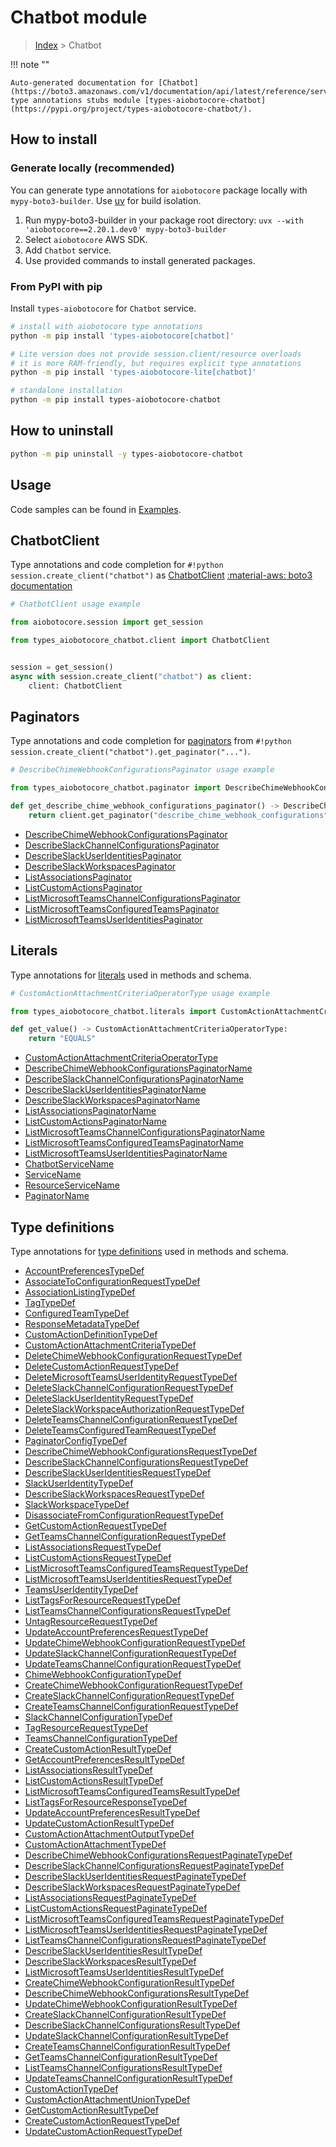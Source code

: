 # Chatbot module

> [Index](../README.md) > Chatbot


!!! note ""

    Auto-generated documentation for [Chatbot](https://boto3.amazonaws.com/v1/documentation/api/latest/reference/services/chatbot.html#chatbot)
    type annotations stubs module [types-aiobotocore-chatbot](https://pypi.org/project/types-aiobotocore-chatbot/).

## How to install

### Generate locally (recommended)

You can generate type annotations for `aiobotocore` package locally with `mypy-boto3-builder`.
Use [uv](https://docs.astral.sh/uv/getting-started/installation/) for build isolation.

1. Run mypy-boto3-builder in your package root directory: `uvx --with 'aiobotocore==2.20.1.dev0' mypy-boto3-builder`
1. Select `aiobotocore` AWS SDK.
1. Add `Chatbot` service.
1. Use provided commands to install generated packages.



### From PyPI with pip

Install `types-aiobotocore` for `Chatbot` service.

```bash
# install with aiobotocore type annotations
python -m pip install 'types-aiobotocore[chatbot]'

# Lite version does not provide session.client/resource overloads
# it is more RAM-friendly, but requires explicit type annotations
python -m pip install 'types-aiobotocore-lite[chatbot]'

# standalone installation
python -m pip install types-aiobotocore-chatbot
```



## How to uninstall

```bash
python -m pip uninstall -y types-aiobotocore-chatbot
```

## Usage

Code samples can be found in [Examples](./usage.md).

## ChatbotClient

Type annotations and code completion for  `#!python session.create_client("chatbot")` as [ChatbotClient](./client.md)
[:material-aws: boto3 documentation](https://boto3.amazonaws.com/v1/documentation/api/latest/reference/services/chatbot.html#Chatbot.Client)

```python
# ChatbotClient usage example

from aiobotocore.session import get_session

from types_aiobotocore_chatbot.client import ChatbotClient


session = get_session()
async with session.create_client("chatbot") as client:
    client: ChatbotClient
```


## Paginators

Type annotations and code completion for
[paginators](./paginators.md)
from `#!python session.create_client("chatbot").get_paginator("...")`.

```python
# DescribeChimeWebhookConfigurationsPaginator usage example

from types_aiobotocore_chatbot.paginator import DescribeChimeWebhookConfigurationsPaginator

def get_describe_chime_webhook_configurations_paginator() -> DescribeChimeWebhookConfigurationsPaginator:
    return client.get_paginator("describe_chime_webhook_configurations"))
```

- [DescribeChimeWebhookConfigurationsPaginator](./paginators.md#describechimewebhookconfigurationspaginator)
- [DescribeSlackChannelConfigurationsPaginator](./paginators.md#describeslackchannelconfigurationspaginator)
- [DescribeSlackUserIdentitiesPaginator](./paginators.md#describeslackuseridentitiespaginator)
- [DescribeSlackWorkspacesPaginator](./paginators.md#describeslackworkspacespaginator)
- [ListAssociationsPaginator](./paginators.md#listassociationspaginator)
- [ListCustomActionsPaginator](./paginators.md#listcustomactionspaginator)
- [ListMicrosoftTeamsChannelConfigurationsPaginator](./paginators.md#listmicrosoftteamschannelconfigurationspaginator)
- [ListMicrosoftTeamsConfiguredTeamsPaginator](./paginators.md#listmicrosoftteamsconfiguredteamspaginator)
- [ListMicrosoftTeamsUserIdentitiesPaginator](./paginators.md#listmicrosoftteamsuseridentitiespaginator)








## Literals

Type annotations for [literals](./literals.md) used in methods and schema.

```python
# CustomActionAttachmentCriteriaOperatorType usage example

from types_aiobotocore_chatbot.literals import CustomActionAttachmentCriteriaOperatorType

def get_value() -> CustomActionAttachmentCriteriaOperatorType:
    return "EQUALS"
```

- [CustomActionAttachmentCriteriaOperatorType](./literals.md#customactionattachmentcriteriaoperatortype)
- [DescribeChimeWebhookConfigurationsPaginatorName](./literals.md#describechimewebhookconfigurationspaginatorname)
- [DescribeSlackChannelConfigurationsPaginatorName](./literals.md#describeslackchannelconfigurationspaginatorname)
- [DescribeSlackUserIdentitiesPaginatorName](./literals.md#describeslackuseridentitiespaginatorname)
- [DescribeSlackWorkspacesPaginatorName](./literals.md#describeslackworkspacespaginatorname)
- [ListAssociationsPaginatorName](./literals.md#listassociationspaginatorname)
- [ListCustomActionsPaginatorName](./literals.md#listcustomactionspaginatorname)
- [ListMicrosoftTeamsChannelConfigurationsPaginatorName](./literals.md#listmicrosoftteamschannelconfigurationspaginatorname)
- [ListMicrosoftTeamsConfiguredTeamsPaginatorName](./literals.md#listmicrosoftteamsconfiguredteamspaginatorname)
- [ListMicrosoftTeamsUserIdentitiesPaginatorName](./literals.md#listmicrosoftteamsuseridentitiespaginatorname)
- [ChatbotServiceName](./literals.md#chatbotservicename)
- [ServiceName](./literals.md#servicename)
- [ResourceServiceName](./literals.md#resourceservicename)
- [PaginatorName](./literals.md#paginatorname)




## Type definitions

Type annotations for [type definitions](./type_defs.md) used in methods and schema.

- [AccountPreferencesTypeDef](./type_defs.md#accountpreferencestypedef)
- [AssociateToConfigurationRequestTypeDef](./type_defs.md#associatetoconfigurationrequesttypedef)
- [AssociationListingTypeDef](./type_defs.md#associationlistingtypedef)
- [TagTypeDef](./type_defs.md#tagtypedef)
- [ConfiguredTeamTypeDef](./type_defs.md#configuredteamtypedef)
- [ResponseMetadataTypeDef](./type_defs.md#responsemetadatatypedef)
- [CustomActionDefinitionTypeDef](./type_defs.md#customactiondefinitiontypedef)
- [CustomActionAttachmentCriteriaTypeDef](./type_defs.md#customactionattachmentcriteriatypedef)
- [DeleteChimeWebhookConfigurationRequestTypeDef](./type_defs.md#deletechimewebhookconfigurationrequesttypedef)
- [DeleteCustomActionRequestTypeDef](./type_defs.md#deletecustomactionrequesttypedef)
- [DeleteMicrosoftTeamsUserIdentityRequestTypeDef](./type_defs.md#deletemicrosoftteamsuseridentityrequesttypedef)
- [DeleteSlackChannelConfigurationRequestTypeDef](./type_defs.md#deleteslackchannelconfigurationrequesttypedef)
- [DeleteSlackUserIdentityRequestTypeDef](./type_defs.md#deleteslackuseridentityrequesttypedef)
- [DeleteSlackWorkspaceAuthorizationRequestTypeDef](./type_defs.md#deleteslackworkspaceauthorizationrequesttypedef)
- [DeleteTeamsChannelConfigurationRequestTypeDef](./type_defs.md#deleteteamschannelconfigurationrequesttypedef)
- [DeleteTeamsConfiguredTeamRequestTypeDef](./type_defs.md#deleteteamsconfiguredteamrequesttypedef)
- [PaginatorConfigTypeDef](./type_defs.md#paginatorconfigtypedef)
- [DescribeChimeWebhookConfigurationsRequestTypeDef](./type_defs.md#describechimewebhookconfigurationsrequesttypedef)
- [DescribeSlackChannelConfigurationsRequestTypeDef](./type_defs.md#describeslackchannelconfigurationsrequesttypedef)
- [DescribeSlackUserIdentitiesRequestTypeDef](./type_defs.md#describeslackuseridentitiesrequesttypedef)
- [SlackUserIdentityTypeDef](./type_defs.md#slackuseridentitytypedef)
- [DescribeSlackWorkspacesRequestTypeDef](./type_defs.md#describeslackworkspacesrequesttypedef)
- [SlackWorkspaceTypeDef](./type_defs.md#slackworkspacetypedef)
- [DisassociateFromConfigurationRequestTypeDef](./type_defs.md#disassociatefromconfigurationrequesttypedef)
- [GetCustomActionRequestTypeDef](./type_defs.md#getcustomactionrequesttypedef)
- [GetTeamsChannelConfigurationRequestTypeDef](./type_defs.md#getteamschannelconfigurationrequesttypedef)
- [ListAssociationsRequestTypeDef](./type_defs.md#listassociationsrequesttypedef)
- [ListCustomActionsRequestTypeDef](./type_defs.md#listcustomactionsrequesttypedef)
- [ListMicrosoftTeamsConfiguredTeamsRequestTypeDef](./type_defs.md#listmicrosoftteamsconfiguredteamsrequesttypedef)
- [ListMicrosoftTeamsUserIdentitiesRequestTypeDef](./type_defs.md#listmicrosoftteamsuseridentitiesrequesttypedef)
- [TeamsUserIdentityTypeDef](./type_defs.md#teamsuseridentitytypedef)
- [ListTagsForResourceRequestTypeDef](./type_defs.md#listtagsforresourcerequesttypedef)
- [ListTeamsChannelConfigurationsRequestTypeDef](./type_defs.md#listteamschannelconfigurationsrequesttypedef)
- [UntagResourceRequestTypeDef](./type_defs.md#untagresourcerequesttypedef)
- [UpdateAccountPreferencesRequestTypeDef](./type_defs.md#updateaccountpreferencesrequesttypedef)
- [UpdateChimeWebhookConfigurationRequestTypeDef](./type_defs.md#updatechimewebhookconfigurationrequesttypedef)
- [UpdateSlackChannelConfigurationRequestTypeDef](./type_defs.md#updateslackchannelconfigurationrequesttypedef)
- [UpdateTeamsChannelConfigurationRequestTypeDef](./type_defs.md#updateteamschannelconfigurationrequesttypedef)
- [ChimeWebhookConfigurationTypeDef](./type_defs.md#chimewebhookconfigurationtypedef)
- [CreateChimeWebhookConfigurationRequestTypeDef](./type_defs.md#createchimewebhookconfigurationrequesttypedef)
- [CreateSlackChannelConfigurationRequestTypeDef](./type_defs.md#createslackchannelconfigurationrequesttypedef)
- [CreateTeamsChannelConfigurationRequestTypeDef](./type_defs.md#createteamschannelconfigurationrequesttypedef)
- [SlackChannelConfigurationTypeDef](./type_defs.md#slackchannelconfigurationtypedef)
- [TagResourceRequestTypeDef](./type_defs.md#tagresourcerequesttypedef)
- [TeamsChannelConfigurationTypeDef](./type_defs.md#teamschannelconfigurationtypedef)
- [CreateCustomActionResultTypeDef](./type_defs.md#createcustomactionresulttypedef)
- [GetAccountPreferencesResultTypeDef](./type_defs.md#getaccountpreferencesresulttypedef)
- [ListAssociationsResultTypeDef](./type_defs.md#listassociationsresulttypedef)
- [ListCustomActionsResultTypeDef](./type_defs.md#listcustomactionsresulttypedef)
- [ListMicrosoftTeamsConfiguredTeamsResultTypeDef](./type_defs.md#listmicrosoftteamsconfiguredteamsresulttypedef)
- [ListTagsForResourceResponseTypeDef](./type_defs.md#listtagsforresourceresponsetypedef)
- [UpdateAccountPreferencesResultTypeDef](./type_defs.md#updateaccountpreferencesresulttypedef)
- [UpdateCustomActionResultTypeDef](./type_defs.md#updatecustomactionresulttypedef)
- [CustomActionAttachmentOutputTypeDef](./type_defs.md#customactionattachmentoutputtypedef)
- [CustomActionAttachmentTypeDef](./type_defs.md#customactionattachmenttypedef)
- [DescribeChimeWebhookConfigurationsRequestPaginateTypeDef](./type_defs.md#describechimewebhookconfigurationsrequestpaginatetypedef)
- [DescribeSlackChannelConfigurationsRequestPaginateTypeDef](./type_defs.md#describeslackchannelconfigurationsrequestpaginatetypedef)
- [DescribeSlackUserIdentitiesRequestPaginateTypeDef](./type_defs.md#describeslackuseridentitiesrequestpaginatetypedef)
- [DescribeSlackWorkspacesRequestPaginateTypeDef](./type_defs.md#describeslackworkspacesrequestpaginatetypedef)
- [ListAssociationsRequestPaginateTypeDef](./type_defs.md#listassociationsrequestpaginatetypedef)
- [ListCustomActionsRequestPaginateTypeDef](./type_defs.md#listcustomactionsrequestpaginatetypedef)
- [ListMicrosoftTeamsConfiguredTeamsRequestPaginateTypeDef](./type_defs.md#listmicrosoftteamsconfiguredteamsrequestpaginatetypedef)
- [ListMicrosoftTeamsUserIdentitiesRequestPaginateTypeDef](./type_defs.md#listmicrosoftteamsuseridentitiesrequestpaginatetypedef)
- [ListTeamsChannelConfigurationsRequestPaginateTypeDef](./type_defs.md#listteamschannelconfigurationsrequestpaginatetypedef)
- [DescribeSlackUserIdentitiesResultTypeDef](./type_defs.md#describeslackuseridentitiesresulttypedef)
- [DescribeSlackWorkspacesResultTypeDef](./type_defs.md#describeslackworkspacesresulttypedef)
- [ListMicrosoftTeamsUserIdentitiesResultTypeDef](./type_defs.md#listmicrosoftteamsuseridentitiesresulttypedef)
- [CreateChimeWebhookConfigurationResultTypeDef](./type_defs.md#createchimewebhookconfigurationresulttypedef)
- [DescribeChimeWebhookConfigurationsResultTypeDef](./type_defs.md#describechimewebhookconfigurationsresulttypedef)
- [UpdateChimeWebhookConfigurationResultTypeDef](./type_defs.md#updatechimewebhookconfigurationresulttypedef)
- [CreateSlackChannelConfigurationResultTypeDef](./type_defs.md#createslackchannelconfigurationresulttypedef)
- [DescribeSlackChannelConfigurationsResultTypeDef](./type_defs.md#describeslackchannelconfigurationsresulttypedef)
- [UpdateSlackChannelConfigurationResultTypeDef](./type_defs.md#updateslackchannelconfigurationresulttypedef)
- [CreateTeamsChannelConfigurationResultTypeDef](./type_defs.md#createteamschannelconfigurationresulttypedef)
- [GetTeamsChannelConfigurationResultTypeDef](./type_defs.md#getteamschannelconfigurationresulttypedef)
- [ListTeamsChannelConfigurationsResultTypeDef](./type_defs.md#listteamschannelconfigurationsresulttypedef)
- [UpdateTeamsChannelConfigurationResultTypeDef](./type_defs.md#updateteamschannelconfigurationresulttypedef)
- [CustomActionTypeDef](./type_defs.md#customactiontypedef)
- [CustomActionAttachmentUnionTypeDef](./type_defs.md#customactionattachmentuniontypedef)
- [GetCustomActionResultTypeDef](./type_defs.md#getcustomactionresulttypedef)
- [CreateCustomActionRequestTypeDef](./type_defs.md#createcustomactionrequesttypedef)
- [UpdateCustomActionRequestTypeDef](./type_defs.md#updatecustomactionrequesttypedef)

